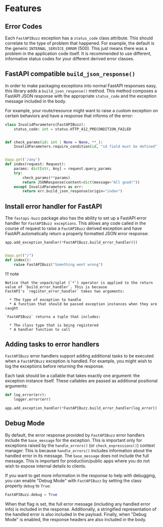 # Features

## Error Codes

Each `FastAPIBuzz` exception has a `status_code` class attribute. This should correlate to the type of problem that
happened. For example, the default is the generic `INTERNAL_SERVICE_ERROR` (500). This just means there was a problem in
the application code itself. It is recommended to use different, informative status codes for your different derived
error classes.


## FastAPI compatible `build_json_response()`

In order to make packaging exceptions into normal FastAPI responses easy, this library adds a `build_json_response()`
method. This method composes a FastAPI JSON response with the appropriate `status_code` and the exception message
included in the body.

For example, your route/resource might want to raise a custom exception on certain behaviors and have a response that
informs of the error:

```python
class InvalidParameters(FastAPIBuzz):
    status_code: int = status.HTTP_412_PRECONDITION_FAILED


def check_params(id: int | None = None, **_):
    InvalidParameters.require_condition(id, "id field must be defined")


@app.get('/any')
def index(request: Request):
    params: dict[str, Any] = request.query_params
    try:
        check_params(**params)
        return JSONResponse(content=dict(message="All good!"))
    except InvalidParameters as err:
        return err.build_json_response(origin="index")
```


## Install error handler for FastAPI

The `fastapi-buzz` package also has the ability to set up a FastAPI error handler for `FastAPIBuzz exceptions`. This
allows any code called in the course of request to raise a `FastAPIBuzz` derived exception and have FastAPI
automatically return a properly formatted JSON error response:

```python
app.add_exception_handler(*FastAPIBuzz.build_error_handler())


@app.get("/")
def index():
    raise FastAPIBuzz("Something went wrong")
```

!!! note

    Notice that the unpack/splat (`*`) operator is applied to the return value of `build_error_handler`. This is because
    FastAPI's `register_error_handler` takes two arguments:

      * The type of exception to handle
      * A function that should be passed exception instances when they are caught

    `FastAPIBuzz` returns a tuple that includes:

      * The class type that is being registered
      * A handler function to call


## Adding tasks to error handlers

`FastAPIBuzz` error handlers support adding additional tasks to be executed when a `FastAPIBuzz` exception is handled.
For example, you might wish to log the exceptions before returning the response.

Each task should be a callable that takes exactly one argument: the exception instance itself. These callables are
passed as additional positional arguments:

```python
def log_error(err):
    logger.error(err)

app.add_exception_handler(*FastAPIBuzz.build_error_handler(log_error))
```


## Debug Mode

By default, the error response provided by `FastAPIBuzz` error handlers include the `base_message` for the exception.
This is important only for exceptions raised by the `handle_errors()` (or `check_expressions()`) context manager. This
is because `handle_errors()` includes information about the handled error in its message. The `base_message` does not
include the full message. This is important for production/public apps where you do not wish to expose internal details
to clients.

If you want to get more information in the response to help with debugging, you can enable "Debug Mode" with
`FastAPIBuzz` by setting the class property `debug` to `True`:

```python
FastAPIBuzz.debug = True
```

When that flag is set, the full error message (including any handled error info) is included in the response.
Additionally, a stringified representation of the handled error is also included in the payload. Finally, when "Debug
Mode" is enabled, the response headers are also included in the body.
